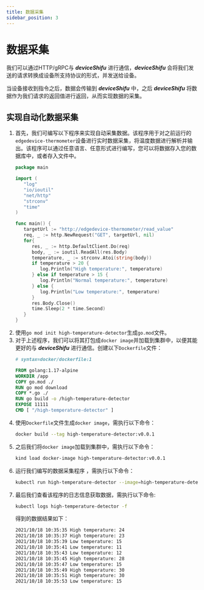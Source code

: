 ```yaml
---
title: 数据采集
sidebar_position: 3
---
```


# 数据采集

我们可以通过HTTP/gRPC与 ***deviceShifu*** 进行通信，***deviceShifu*** 会将我们发送的请求转换成设备所支持协议的形式，并发送给设备。

当设备接收到指令之后，数据会传输到 ***deviceShifu*** 中，之后 ***deviceShifu*** 将数据作为我们请求的返回值进行返回，从而实现数据的采集。

## 实现自动化数据采集

1. 首先，我们可编写以下程序来实现自动采集数据。该程序用于对之前运行的`edgedevice-thermometer`设备进行实时数据采集，将温度数据进行解析并输出。该程序可以通过任意语言、任意形式进行编写，您可以将数据存入您的数据库中，或者存入文件中。
   ```go
   package main  
   
   import (  
      "log"   
      "io/ioutil"   
      "net/http"   
      "strconv"   
      "time"
   )  
   
   func main() {  
      targetUrl := "http://edgedevice-thermometer/read_value"
      req, _ := http.NewRequest("GET", targetUrl, nil)
      for{
         res, _ := http.DefaultClient.Do(req)
         body, _ := ioutil.ReadAll(res.Body)
         temperature, _ := strconv.Atoi(string(body))     
         if temperature > 20 {
            log.Println("High temperature:", temperature)
         } else if temperature > 15 {
            log.Println("Normal temperature:", temperature)
         } else {
            log.Println("Low temperature:", temperature)
         }
         res.Body.Close()
         time.Sleep(2 * time.Second)
      }
   }
   ```
2. 使用`go mod init high-temperature-detector`生成`go.mod`文件。
3. 对于上述程序，我们可以将其打包成`docker image`并加载到集群中，以便其能更好的与 ***deviceShifu*** 进行通信。创建以下`Dockerfile`文件：
   ```dockerfile
   # syntax=docker/dockerfile:1  
   
   FROM golang:1.17-alpine  
   WORKDIR /app  
   COPY go.mod ./  
   RUN go mod download  
   COPY *.go ./  
   RUN go build -o /high-temperature-detector  
   EXPOSE 11111  
   CMD [ "/high-temperature-detector" ]
   ```
4. 使用`Dockerfile`文件生成`docker image`，需执行以下命令：
   ```bash
   docker build --tag high-temperature-detector:v0.0.1
   ```
5. 之后我们将`docker image`加载到集群中，需执行以下命令：
   ```bash
   kind load docker-image high-temperature-detector:v0.0.1
   ```
6. 运行我们编写的数据采集程序 ，需执行以下命令：
   ```bash
   kubectl run high-temperature-detector --image=high-temperature-detector:v0.0.1
   ```
7. 最后我们查看该程序的日志信息获取数据，需执行以下命令:
   ```bash
   kubectl logs high-temperature-detector -f
   ```
   得到的数据结果如下：
   ```bash
   2021/10/18 10:35:35 High temperature: 24  
   2021/10/18 10:35:37 High temperature: 23  
   2021/10/18 10:35:39 Low temperature: 15  
   2021/10/18 10:35:41 Low temperature: 11  
   2021/10/18 10:35:43 Low temperature: 12  
   2021/10/18 10:35:45 High temperature: 28  
   2021/10/18 10:35:47 Low temperature: 15  
   2021/10/18 10:35:49 High temperature: 30  
   2021/10/18 10:35:51 High temperature: 30  
   2021/10/18 10:35:53 Low temperature: 15
   ```
